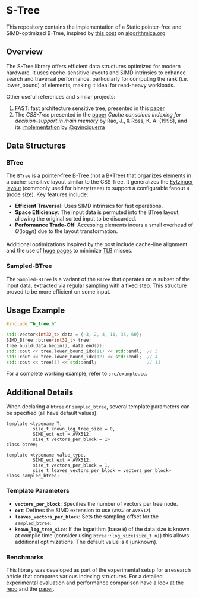 # S-Tree
This repository contains the implementation of a Static pointer-free and SIMD-optimized B-Tree, inspired by [this post](https://en.algorithmica.org/hpc/data-structures/s-tree/) on [algorithmica.org](https://en.algorithmica.org/)

## Overview

The S-Tree library offers efficient data structures optimized for modern hardware. It uses cache-sensitive layouts and SIMD intrinsics to enhance search and traversal performance, particularly for computing the rank (i.e. lower_bound) of elements, making it ideal for read-heavy workloads.

Other useful references and similar projects:

1. FAST: fast architecture sensitive tree, presented in this [paper](https://dl.acm.org/doi/10.1145/1807167.1807206)
1. The _CSS-Tree_ presented in the [paper](https://dl.acm.org/doi/10.5555/645925.671362) _Cache conscious indexing for decision-support in main memory_ by Rao, J., & Ross, K. A. (1998), and its [implementation](https://github.com/gvinciguerra/CSS-tree) by [@gvinciguerra](https://github.com/gvinciguerra)

## Data Structures

### BTree
The `BTree` is a pointer-free B-Tree (not a B+Tree) that organizes elements in a cache-sensitive layout similar to the CSS Tree. It generalizes the [Eytzinger layout](https://onlinelibrary.wiley.com/doi/abs/10.1002/spe.3150) (commonly used for binary trees) to support a configurable fanout `B` (node size). Key features include:

- **Efficient Traversal**: Uses SIMD intrinsics for fast operations.
- **Space Efficiency**: The input data is permuted into the BTree layout, allowing the original sorted input to be discarded.
- **Performance Trade-Off**: Accessing elements incurs a small overhead of $\Theta(\log_B n)$ due to the layout transformation.

Additional optimizations inspired by the post include cache-line alignment and the use of [huge pages](https://wiki.debian.org/Hugepages) to minimize [TLB](https://it.wikipedia.org/wiki/Translation_Lookaside_Buffer) misses.

### Sampled-BTree
The `Sampled-BTree` is a variant of the `BTree` that operates on a subset of the input data, extracted via regular sampling with a fixed step. This structure proved to be more efficient on some input.

## Usage Example

```c++
#include "b_tree.h"

std::vector<int32_t> data = {-3, 2, 4, 11, 35, 60};
SIMD_Btree::btree<int32_t> tree;
tree.build(data.begin(), data.end());
std::cout << tree.lower_bound_idx(11) << std::endl;  // 3
std::cout << tree.lower_bound_idx(12) << std::endl;  // 4
std::cout << tree[3] << std::endl;                   // 11
```

For a complete working example, refer to `src/example.cc`.

## Additional Details

When declaring a `btree` or `sampled_btree`, several template parameters can be specified (all have default values):

```
template <typename T,
          size_t known_log_tree_size = 0,
          SIMD_ext ext = AVX512,
          size_t vectors_per_block = 1>
class btree;

template <typename value_type,
          SIMD_ext ext = AVX512,
          size_t vectors_per_block = 1,
          size_t leaves_vectors_per_block = vectors_per_block>
class sampled_btree;
```

### Template Parameters

- **`vectors_per_block`**: Specifies the number of vectors per tree node.
- **`ext`**: Defines the SIMD extension to use (`AVX2` or `AVX512`).
- **`leaves_vectors_per_block`**: Sets the sampling offset for the `sampled_btree`.
- **`known_log_tree_size`**: If the logarithm (base `B`) of the data size is known at compile time (consider using `btree::log_size(size_t n)`) this allows additional optimizations. The default value is `0` (unknown).

### Benchmarks
This library was developed as part of the experimental setup for a research article that compares various indexing structures. For a detailed experimental evaluation and performance comparison have a look at the [repo](https://github.com/LorenzoBellomo/SortedStaticIndexBenchmark) and the [paper]().
